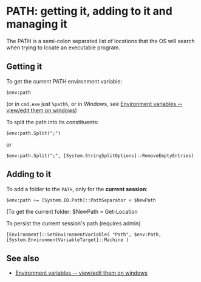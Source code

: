 ﻿# PATH: getting it, adding to it and managing it

The PATH is a semi-colon separated list of locations that the OS will search when trying to lcoate an executable program.

## Getting it

To get the current PATH environment variable:

    $env:path

(or in `cmd.exe` just `%path%`, or in Windows, see [Environment variables -- view/edit them on windows](../windows/environment_variables.md))

To split the path into its constituents:

    $env:path.Split(";")

or

    $env:path.Split(";", [System.StringSplitOptions]::RemoveEmptyEntries)

## Adding to it

To add a folder to the `PATH`, only for the **current session**:

    $env:path += [System.IO.Path]::PathSeparator + $NewPath

(To get the current folder:  $NewPath = Get-Location

To persist the current session's path (requires admin)

    [Environment]::SetEnvironmentVariable( "Path", $env:Path, [System.EnvironmentVariableTarget]::Machine )

## See also

- [Environment variables -- view/edit them on windows](../windows/environment_variables.md)